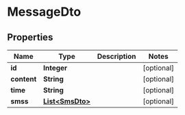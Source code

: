 

# MessageDto


## Properties

| Name | Type | Description | Notes |
|------------ | ------------- | ------------- | -------------|
|**id** | **Integer** |  |  [optional] |
|**content** | **String** |  |  [optional] |
|**time** | **String** |  |  [optional] |
|**smss** | [**List&lt;SmsDto&gt;**](SmsDto.md) |  |  [optional] |



